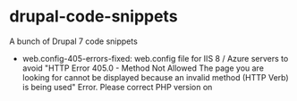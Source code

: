 # drupal-code-snippets
A bunch of Drupal 7 code snippets

- web.config-405-errors-fixed: web.config file for IIS 8 / Azure servers to avoid "HTTP Error 405.0 - Method Not Allowed The page you are looking for cannot be displayed because an invalid method (HTTP Verb) is being used" Error. Please correct PHP version on <handlers></handlers>
